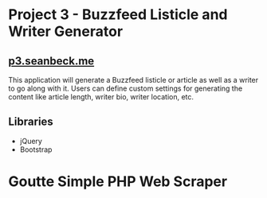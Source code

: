 # Project 3 - Buzzfeed Listicle and Writer Generator
## <a href="http://p3.seanbeck.me">p3.seanbeck.me</a>

This application will generate a Buzzfeed listicle or article as well as a writer to go along with it. 
Users can define custom settings for generating the content like article length, writer bio, writer location, etc.


## Libraries
* jQuery
* Bootstrap
# Goutte Simple PHP Web Scraper